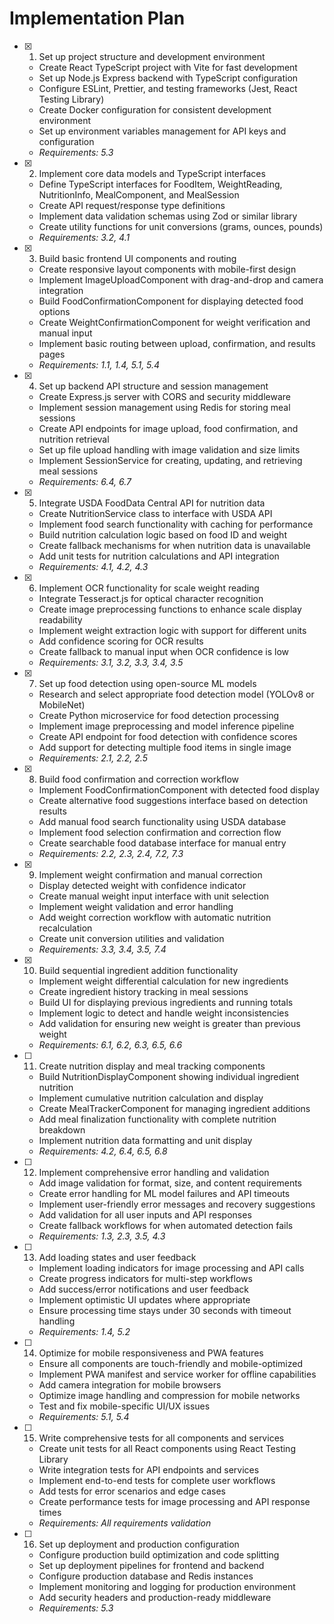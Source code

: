 # Implementation Plan

- [x] 1. Set up project structure and development environment
  - Create React TypeScript project with Vite for fast development
  - Set up Node.js Express backend with TypeScript configuration
  - Configure ESLint, Prettier, and testing frameworks (Jest, React Testing Library)
  - Create Docker configuration for consistent development environment
  - Set up environment variables management for API keys and configuration
  - _Requirements: 5.3_

- [x] 2. Implement core data models and TypeScript interfaces
  - Define TypeScript interfaces for FoodItem, WeightReading, NutritionInfo, MealComponent, and MealSession
  - Create API request/response type definitions
  - Implement data validation schemas using Zod or similar library
  - Create utility functions for unit conversions (grams, ounces, pounds)
  - _Requirements: 3.2, 4.1_

- [x] 3. Build basic frontend UI components and routing
  - Create responsive layout components with mobile-first design
  - Implement ImageUploadComponent with drag-and-drop and camera integration
  - Build FoodConfirmationComponent for displaying detected food options
  - Create WeightConfirmationComponent for weight verification and manual input
  - Implement basic routing between upload, confirmation, and results pages
  - _Requirements: 1.1, 1.4, 5.1, 5.4_

- [x] 4. Set up backend API structure and session management
  - Create Express.js server with CORS and security middleware
  - Implement session management using Redis for storing meal sessions
  - Create API endpoints for image upload, food confirmation, and nutrition retrieval
  - Set up file upload handling with image validation and size limits
  - Implement SessionService for creating, updating, and retrieving meal sessions
  - _Requirements: 6.4, 6.7_

- [x] 5. Integrate USDA FoodData Central API for nutrition data
  - Create NutritionService class to interface with USDA API
  - Implement food search functionality with caching for performance
  - Build nutrition calculation logic based on food ID and weight
  - Create fallback mechanisms for when nutrition data is unavailable
  - Add unit tests for nutrition calculations and API integration
  - _Requirements: 4.1, 4.2, 4.3_

- [x] 6. Implement OCR functionality for scale weight reading
  - Integrate Tesseract.js for optical character recognition
  - Create image preprocessing functions to enhance scale display readability
  - Implement weight extraction logic with support for different units
  - Add confidence scoring for OCR results
  - Create fallback to manual input when OCR confidence is low
  - _Requirements: 3.1, 3.2, 3.3, 3.4, 3.5_

- [x] 7. Set up food detection using open-source ML models
  - Research and select appropriate food detection model (YOLOv8 or MobileNet)
  - Create Python microservice for food detection processing
  - Implement image preprocessing and model inference pipeline
  - Create API endpoint for food detection with confidence scores
  - Add support for detecting multiple food items in single image
  - _Requirements: 2.1, 2.2, 2.5_

- [x] 8. Build food confirmation and correction workflow
  - Implement FoodConfirmationComponent with detected food display
  - Create alternative food suggestions interface based on detection results
  - Add manual food search functionality using USDA database
  - Implement food selection confirmation and correction flow
  - Create searchable food database interface for manual entry
  - _Requirements: 2.2, 2.3, 2.4, 7.2, 7.3_

- [x] 9. Implement weight confirmation and manual correction
  - Display detected weight with confidence indicator
  - Create manual weight input interface with unit selection
  - Implement weight validation and error handling
  - Add weight correction workflow with automatic nutrition recalculation
  - Create unit conversion utilities and validation
  - _Requirements: 3.3, 3.4, 3.5, 7.4_

- [x] 10. Build sequential ingredient addition functionality
  - Implement weight differential calculation for new ingredients
  - Create ingredient history tracking in meal sessions
  - Build UI for displaying previous ingredients and running totals
  - Implement logic to detect and handle weight inconsistencies
  - Add validation for ensuring new weight is greater than previous weight
  - _Requirements: 6.1, 6.2, 6.3, 6.5, 6.6_

- [ ] 11. Create nutrition display and meal tracking components
  - Build NutritionDisplayComponent showing individual ingredient nutrition
  - Implement cumulative nutrition calculation and display
  - Create MealTrackerComponent for managing ingredient additions
  - Add meal finalization functionality with complete nutrition breakdown
  - Implement nutrition data formatting and unit display
  - _Requirements: 4.2, 6.4, 6.5, 6.8_

- [ ] 12. Implement comprehensive error handling and validation
  - Add image validation for format, size, and content requirements
  - Create error handling for ML model failures and API timeouts
  - Implement user-friendly error messages and recovery suggestions
  - Add validation for all user inputs and API responses
  - Create fallback workflows for when automated detection fails
  - _Requirements: 1.3, 2.3, 3.5, 4.3_

- [ ] 13. Add loading states and user feedback
  - Implement loading indicators for image processing and API calls
  - Create progress indicators for multi-step workflows
  - Add success/error notifications and user feedback
  - Implement optimistic UI updates where appropriate
  - Ensure processing time stays under 30 seconds with timeout handling
  - _Requirements: 1.4, 5.2_

- [ ] 14. Optimize for mobile responsiveness and PWA features
  - Ensure all components are touch-friendly and mobile-optimized
  - Implement PWA manifest and service worker for offline capabilities
  - Add camera integration for mobile browsers
  - Optimize image handling and compression for mobile networks
  - Test and fix mobile-specific UI/UX issues
  - _Requirements: 5.1, 5.4_

- [ ] 15. Write comprehensive tests for all components and services
  - Create unit tests for all React components using React Testing Library
  - Write integration tests for API endpoints and services
  - Implement end-to-end tests for complete user workflows
  - Add tests for error scenarios and edge cases
  - Create performance tests for image processing and API response times
  - _Requirements: All requirements validation_

- [ ] 16. Set up deployment and production configuration
  - Configure production build optimization and code splitting
  - Set up deployment pipelines for frontend and backend
  - Configure production database and Redis instances
  - Implement monitoring and logging for production environment
  - Add security headers and production-ready middleware
  - _Requirements: 5.3_